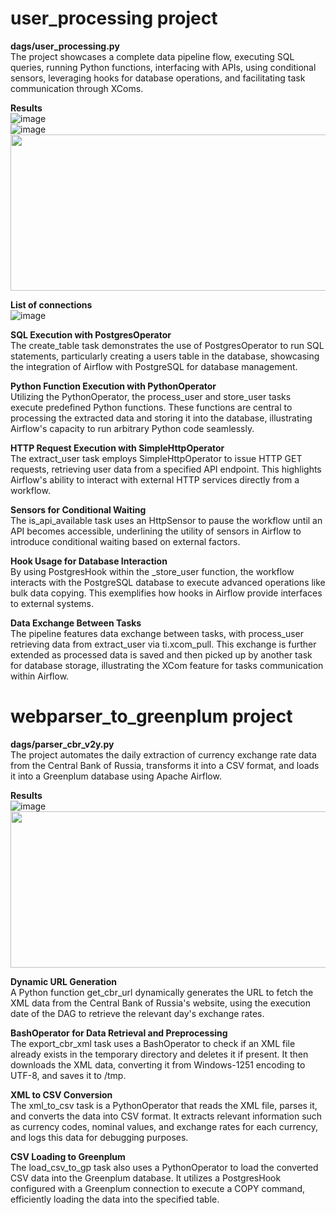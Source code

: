 # user_processing project
**dags/user_processing.py**
</br>The project showcases a complete data pipeline flow, executing SQL queries, running Python functions, interfacing with APIs, using conditional sensors, leveraging hooks for database operations, and facilitating task communication through XComs.

**Results**
</br>![image](https://github.com/TimerlanK/airflow_projects/assets/59342509/97bb2e78-ee21-4585-ad49-f4dd47da8b5e)
</br>![image](https://github.com/TimerlanK/airflow_projects/assets/59342509/122604e5-061d-4bc8-bfa8-570f6fd9fb37)
</br><img src="https://github.com/TimerlanK/airflow_projects/assets/59342509/58a2ddb2-d149-4dcd-a8af-ef681a79cdaf" width="700" height="250">

**List of connections**
</br>![image](https://github.com/TimerlanK/airflow_user_processing_project/assets/59342509/9e8ed32b-75a8-4238-9129-93e3506aaad9)

**SQL Execution with PostgresOperator**
</br>The create_table task demonstrates the use of PostgresOperator to run SQL statements, particularly creating a users table in the database, showcasing the integration of Airflow with PostgreSQL for database management.

**Python Function Execution with PythonOperator** 
</br>Utilizing the PythonOperator, the process_user and store_user tasks execute predefined Python functions. These functions are central to processing the extracted data and storing it into the database, illustrating Airflow's capacity to run arbitrary Python code seamlessly.

**HTTP Request Execution with SimpleHttpOperator**
</br>The extract_user task employs SimpleHttpOperator to issue HTTP GET requests, retrieving user data from a specified API endpoint. This highlights Airflow's ability to interact with external HTTP services directly from a workflow.

**Sensors for Conditional Waiting**
</br>The is_api_available task uses an HttpSensor to pause the workflow until an API becomes accessible, underlining the utility of sensors in Airflow to introduce conditional waiting based on external factors.

**Hook Usage for Database Interaction**
</br>By using PostgresHook within the _store_user function, the workflow interacts with the PostgreSQL database to execute advanced operations like bulk data copying. This exemplifies how hooks in Airflow provide interfaces to external systems.

**Data Exchange Between Tasks**
</br>The pipeline features data exchange between tasks, with process_user retrieving data from extract_user via ti.xcom_pull. This exchange is further extended as processed data is saved and then picked up by another task for database storage, illustrating the XCom feature for tasks communication within Airflow.





# webparser_to_greenplum project
**dags/parser_cbr_v2y.py**
</br>The project automates the daily extraction of currency exchange rate data from the Central Bank of Russia, transforms it into a CSV format, and loads it into a Greenplum database using Apache Airflow.

**Results**
</br>![image](https://github.com/TimerlanK/airflow_projects/assets/59342509/84f38b07-dd51-499f-8d9a-a9f6eb3657b5)
</br><img src="https://github.com/TimerlanK/airflow_projects/assets/59342509/1949cc01-ad33-46b0-8786-7f163f23cffc" width="700" height="250">


**Dynamic URL Generation**
</br>A Python function get_cbr_url dynamically generates the URL to fetch the XML data from the Central Bank of Russia's website, using the execution date of the DAG to retrieve the relevant day's exchange rates.

**BashOperator for Data Retrieval and Preprocessing**
</br>The export_cbr_xml task uses a BashOperator to check if an XML file already exists in the temporary directory and deletes it if present. It then downloads the XML data, converting it from Windows-1251 encoding to UTF-8, and saves it to /tmp.

**XML to CSV Conversion**
</br>The xml_to_csv task is a PythonOperator that reads the XML file, parses it, and converts the data into CSV format. It extracts relevant information such as currency codes, nominal values, and exchange rates for each currency, and logs this data for debugging purposes.

**CSV Loading to Greenplum**
</br>The load_csv_to_gp task also uses a PythonOperator to load the converted CSV data into the Greenplum database. It utilizes a PostgresHook configured with a Greenplum connection to execute a COPY command, efficiently loading the data into the specified table.
